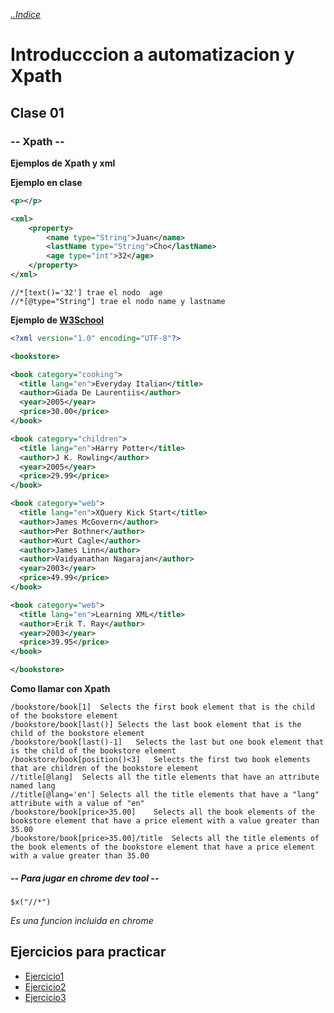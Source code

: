 *[..Indice](https://github.com/rodixxi/testingAtomation_Java_H_A_2016)*

# Introducccion a automatizacion y Xpath
## Clase 01
### -- Xpath --

**Ejemplos de Xpath y xml**

**Ejemplo en clase**

```xml
<p></p>

<xml>
	<property>
		<name type="String">Juan</name>
		<lastName type="String">Cho</lastName>
		<age type="int">32</age>
	</property>
</xml>
```
```xpath
//*[text()='32'] trae el nodo  age
//*[@type="String"] trae el nodo name y lastname
```

**Ejemplo de [W3School](https://www.w3schools.com/xml/xml_xpath.asp)**

```xml
<?xml version="1.0" encoding="UTF-8"?>

<bookstore>

<book category="cooking">
  <title lang="en">Everyday Italian</title>
  <author>Giada De Laurentiis</author>
  <year>2005</year>
  <price>30.00</price>
</book>

<book category="children">
  <title lang="en">Harry Potter</title>
  <author>J K. Rowling</author>
  <year>2005</year>
  <price>29.99</price>
</book>

<book category="web">
  <title lang="en">XQuery Kick Start</title>
  <author>James McGovern</author>
  <author>Per Bothner</author>
  <author>Kurt Cagle</author>
  <author>James Linn</author>
  <author>Vaidyanathan Nagarajan</author>
  <year>2003</year>
  <price>49.99</price>
</book>

<book category="web">
  <title lang="en">Learning XML</title>
  <author>Erik T. Ray</author>
  <year>2003</year>
  <price>39.95</price>
</book>

</bookstore>
```

**Como llamar con Xpath**

```xpath
/bookstore/book[1]	Selects the first book element that is the child of the bookstore element
/bookstore/book[last()]	Selects the last book element that is the child of the bookstore element
/bookstore/book[last()-1]	Selects the last but one book element that is the child of the bookstore element
/bookstore/book[position()<3]	Selects the first two book elements that are children of the bookstore element
//title[@lang]	Selects all the title elements that have an attribute named lang
//title[@lang='en']	Selects all the title elements that have a "lang" attribute with a value of "en"
/bookstore/book[price>35.00]	Selects all the book elements of the bookstore element that have a price element with a value greater than 35.00
/bookstore/book[price>35.00]/title	Selects all the title elements of the book elements of the bookstore element that have a price element with a value greater than 35.00
```

##### -- Para jugar en chrome dev tool --

```jQuery
$x("//*") 
```
*Es una funcion incluida en chrome*

## Ejercicios para practicar

- [Ejercicio1](https://rodixxi.github.io/testingAtomation_Java_H_A_2016/clase01/xpath%20ex/1.html)
- [Ejercicio2](https://rodixxi.github.io/testingAtomation_Java_H_A_2016/clase01/xpath%20ex/2.html)
- [Ejercicio3](https://rodixxi.github.io/testingAtomation_Java_H_A_2016/clase01/xpath%20ex/3.html)
